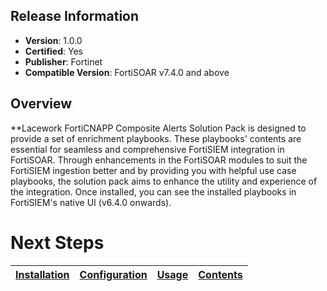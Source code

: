 ## Release Information

- **Version**:  1.0.0 
- **Certified**: Yes 
- **Publisher**: Fortinet 
- **Compatible Version**: FortiSOAR v7.4.0 and above

## Overview

**Lacework FortiCNAPP Composite Alerts Solution Pack is designed to provide a set of enrichment playbooks. These playbooks' contents are essential for seamless and comprehensive FortiSIEM integration in FortiSOAR. Through enhancements in the FortiSOAR modules to suit the FortiSIEM ingestion better and by providing you with helpful use case playbooks, the solution pack aims to enhance the utility and experience of the integration. Once installed, you can see the installed playbooks in FortiSIEM's native UI (v6.4.0 onwards).

# Next Steps 
 
| [Installation](https://github.com/fortinet-fortisoar/solution-pack-lacework-forticnapp/blob/develop/docs/setup.md#installation) | [Configuration](https://github.com/fortinet-fortisoar/solution-pack-lacework-forticnapp/blob/develop/docs/setup.md#configuration) | [Usage](https://github.com/fortinet-fortisoar/solution-pack-lacework-forticnapp/blob/develop/docs/usage.md) | [Contents](https://github.com/fortinet-fortisoar/solution-pack-lacework-forticnapp/blob/develop/docs/contents.md) |
|--------------------------------------------|----------------------------------------------|------------------------|------------------------------|